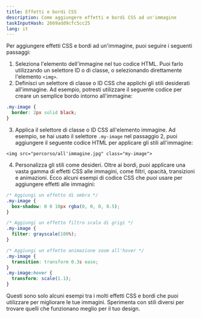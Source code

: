 ```yaml
---
title: Effetti e bordi CSS
description: Come aggiungere effetti e bordi CSS ad un'immagine
taskInputHash: 2669add9cfc5cc25
lang: it
---
```

Per aggiungere effetti CSS e bordi ad un'immagine, puoi seguire i seguenti passaggi:
1. Seleziona l'elemento dell'immagine nel tuo codice HTML. Puoi farlo utilizzando un selettore ID o di classe, o selezionando direttamente l'elemento `<img>`.
2. Definisci un selettore di classe o ID CSS che applichi gli stili desiderati all'immagine. Ad esempio, potresti utilizzare il seguente codice per creare un semplice bordo intorno all'immagine:

```css
.my-image {
  border: 2px solid black;
}
```
3. Applica il selettore di classe o ID CSS all'elemento immagine. Ad esempio, se hai usato il selettore `.my-image` nel passaggio 2, puoi aggiungere il seguente codice HTML per applicare gli stili all'immagine:

```arduino
<img src="percorso/all'immagine.jpg" class="my-image">
```

4. Personalizza gli stili come desideri. Oltre ai bordi, puoi applicare una vasta gamma di effetti CSS alle immagini, come filtri, opacità, transizioni e animazioni. Ecco alcuni esempi di codice CSS che puoi usare per aggiungere effetti alle immagini:

```css
/* Aggiungi un effetto di ombra */
.my-image {
  box-shadow: 0 0 10px rgba(0, 0, 0, 0.5);
}

/* Aggiungi un effetto filtro scala di grigi */
.my-image {
  filter: grayscale(100%);
}

/* Aggiungi un effetto animazione zoom all'hover */
.my-image {
  transition: transform 0.3s ease;
}
.my-image:hover {
  transform: scale(1.1);
}
```

Questi sono solo alcuni esempi tra i molti effetti CSS e bordi che puoi utilizzare per migliorare le tue immagini. Sperimenta con stili diversi per trovare quelli che funzionano meglio per il tuo design.
